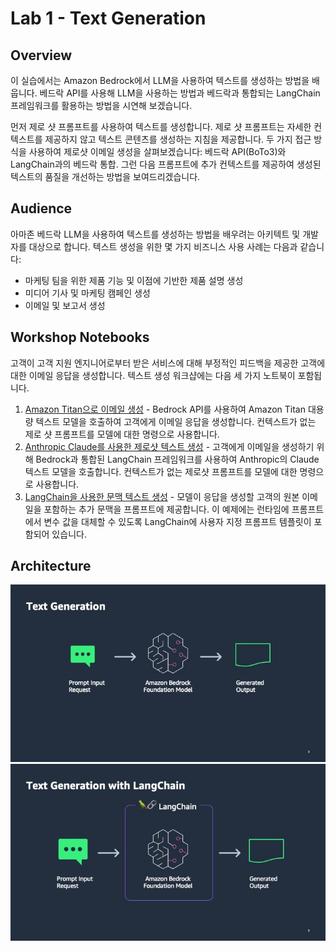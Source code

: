 # Lab 1 - Text Generation

## Overview

이 실습에서는 Amazon Bedrock에서 LLM을 사용하여 텍스트를 생성하는 방법을 배웁니다. 베드락 API를 사용해 LLM을 사용하는 방법과 베드락과 통합되는 LangChain 프레임워크를 활용하는 방법을 시연해 보겠습니다. 

먼저 제로 샷 프롬프트를 사용하여 텍스트를 생성합니다. 제로 샷 프롬프트는 자세한 컨텍스트를 제공하지 않고 텍스트 콘텐츠를 생성하는 지침을 제공합니다. 두 가지 접근 방식을 사용하여 제로샷 이메일 생성을 살펴보겠습니다: 베드락 API(BoTo3)와 LangChain과의 베드락 통합. 그런 다음 프롬프트에 추가 컨텍스트를 제공하여 생성된 텍스트의 품질을 개선하는 방법을 보여드리겠습니다.

## Audience

아마존 베드락 LLM을 사용하여 텍스트를 생성하는 방법을 배우려는 아키텍트 및 개발자를 대상으로 합니다. 
텍스트 생성을 위한 몇 가지 비즈니스 사용 사례는 다음과 같습니다:

- 마케팅 팀을 위한 제품 기능 및 이점에 기반한 제품 설명 생성
- 미디어 기사 및 마케팅 캠페인 생성
- 이메일 및 보고서 생성

## Workshop Notebooks

고객이 고객 지원 엔지니어로부터 받은 서비스에 대해 부정적인 피드백을 제공한 고객에 대한 이메일 응답을 생성합니다. 텍스트 생성 워크샵에는 다음 세 가지 노트북이 포함됩니다. 
1. [Amazon Titan으로 이메일 생성](./00_generate_w_bedrock_kr.ipynb) - Bedrock API를 사용하여 Amazon Titan 대용량 텍스트 모델을 호출하여 고객에게 이메일 응답을 생성합니다. 컨텍스트가 없는 제로 샷 프롬프트를 모델에 대한 명령으로 사용합니다. 
2. [Anthropic Claude를 사용한 제로샷 텍스트 생성](01_zero_shot_generation_kr.ipynb) - 고객에게 이메일을 생성하기 위해 Bedrock과 통합된 LangChain 프레임워크를 사용하여 Anthropic의 Claude 텍스트 모델을 호출합니다. 컨텍스트가 없는 제로샷 프롬프트를 모델에 대한 명령으로 사용합니다. 
3. [LangChain을 사용한 문맥 텍스트 생성](./02_contextual_generation_kr.ipynb) - 모델이 응답을 생성할 고객의 원본 이메일을 포함하는 추가 문맥을 프롬프트에 제공합니다. 이 예제에는 런타임에 프롬프트에서 변수 값을 대체할 수 있도록 LangChain에 사용자 지정 프롬프트 템플릿이 포함되어 있습니다.

## Architecture

![Bedrock](./images/bedrock.jpg)
![Bedrock](./images/bedrock_langchain.jpg)